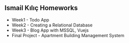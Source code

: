 ## Ismail Kılıç Homeworks

* Week1 - Todo App
* Week2 - Creating a Relational Database
* Week3 - Blog App with MSSQL, Vuejs
* Final Project - Apartment Building Management System